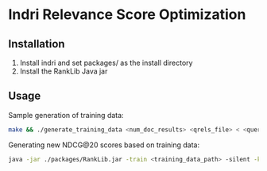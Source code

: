 # Indri Relevance Score Optimization

## Installation

1. Install indri and set packages/ as the install directory
2. Install the RankLib Java jar 

## Usage

Sample generation of training data:
```bash
make && ./generate_training_data <num_doc_results> <qrels_file> < <query_list_file_path> > <save_file_path>
```

Generating new NDCG@20 scores based on training data:
```bash
java -jar ./packages/RankLib.jar -train <training_data_path> -silent -kcv 5 -metric2t NDCG@20 -qrel <qrel_file_path> -ranker 0 > ./sample_data/results/MART
```
